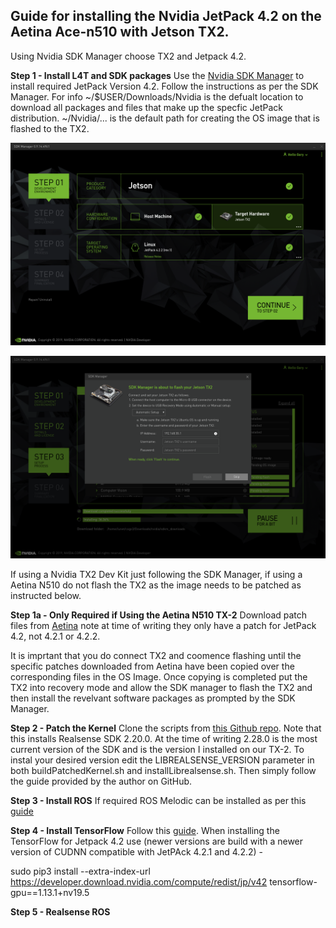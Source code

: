 ## Guide for installing the Nvidia JetPack 4.2 on the Aetina Ace-n510 with Jetson TX2. ##

Using Nvidia SDK Manager choose TX2 and Jetpack 4.2.

**Step 1 - Install L4T and SDK packages**
Use the [Nvidia SDK Manager](https://developer.nvidia.com/nvsdk-manager) to install required JetPack Version 4.2. Follow the instructions as per the SDK Manager. For info  ~/$USER/Downloads/Nvidia is the defualt location to download all packages and files that make up the specfic JetPack distribution. ~/Nvidia/... is the default path for creating the OS image that is flashed to the TX2.

![SDK Settings](images/tx2/SDK.png)

![SDK Settings](images/tx2/flash.png)

If using a Nvidia TX2 Dev Kit just following the SDK Manager, if using a Aetina N510 do not flash the TX2 as the image needs to be patched as instructed below. 



**Step 1a - Only Required if Using the Aetina N510 TX-2**
Download patch files from [Aetina](https://www.aetina.com/support-download.php?t=4&p1=86&p2=87) note at time of writing they only have a patch for JetPack 4.2, not 4.2.1 or 4.2.2.


It is imprtant that you do connect TX2 and coomence flashing until the specific patches downloaded from Aetina have been copied over the corresponding files in the OS Image.
Once copying is completed put the TX2 into recovery mode and allow the SDK manager to flash the TX2 and then install the revelvant software packages as prompted by the SDK Manager.

**Step 2 - Patch the Kernel**
Clone the scripts from [this Github repo](https://github.com/Tengyun-Mo/buildLibrealsense2TX2). Note that this installs Realsense SDK 2.20.0. At the time of writing 2.28.0 is the most current version of the SDK and is the version I installed on our TX-2. To instal your desired version edit the LIBREALSENSE_VERSION parameter in both buildPatchedKernel.sh and installLibrealsense.sh. Then simply follow the guide provided by the author on GitHub.

**Step 3 - Install ROS**
If required ROS Melodic can be installed as per this [guide](http://wiki.ros.org/melodic/Installation/Ubuntu)

**Step 4 - Install TensorFlow**
Follow this [guide](https://docs.nvidia.com/deeplearning/frameworks/install-tf-jetson-platform/index.html). When installing the TensorFlow for Jetpack 4.2 use (newer versions are build with a newer version of CUDNN compatible with JetPAck 4.2.1 and 4.2.2) -  

sudo pip3 install --extra-index-url https://developer.download.nvidia.com/compute/redist/jp/v42 tensorflow-gpu==1.13.1+nv19.5

**Step 5 - Realsense ROS** 
